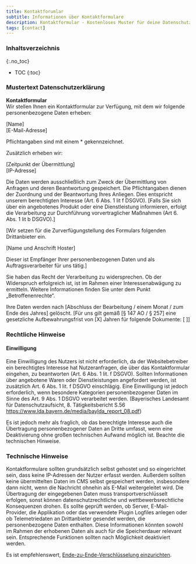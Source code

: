 ```yaml
---
title: Kontaktforumlar
subtitle: Informationen über Kontaktformulare
description: Kontaktformular - Kostenloses Muster für deine Datenschutzerklärung inkl. technischer und juristischer Hinweise.
tags: [contact]
---
```

### Inhaltsverzeichnis
{:.no_toc}
* TOC
{:toc}

### Mustertext Datenschutzerklärung
**Kontaktformular**  
Wir stellen Ihnen ein Kontaktformular zur Verfügung, mit dem wir folgende personenbezogene Daten erheben:

[Name]  
[E-Mail-Adresse]

Pflichtangaben sind mit einem * gekennzeichnet.

Zusätzlich erheben wir:

[Zeitpunkt der Übermittlung]  
[IP-Adresse]

Die Daten werden ausschließlich zum Zweck der Übermittlung von Anfragen und deren Beantwortung gespeichert. Die Pflichtangaben dienen der Zuordnung und der Beantwortung Ihres Anliegen. Dies entspricht unserem berechtigten Interesse (Art. 6 Abs. 1 lit f DSGVO). [Falls Sie sich über ein angebotenes Produkt oder eine Dienstleistung informieren, erfolgt die Verarbeitung zur Durchführung vorvertraglicher Maßnahmen (Art 6. Abs. 1 lit b DSGVO).]

[Wir setzen für die Zurverfügungstellung des Formulars folgenden Drittanbieter ein.

[Name und Anschrift Hoster]

Dieser ist Empfänger Ihrer personenbezogenen Daten und als Auftragsverarbeiter für uns tätig.]

Sie haben das Recht der Verarbeitung zu widersprechen. Ob der Widerspruch erfolgreich ist, ist im Rahmen einer Interessenabwägung zu ermitteln. Weitere Informationen finden Sie unter dem Punkt „Betroffenenrechte“.

Ihre Daten werden nach [Abschluss der Bearbeitung / einem Monat / zum Ende des Jahres] gelöscht. [Für uns gilt gemäß [§ 147 AO / § 257] eine gesetzliche Aufbewahrungsfrist von [X] Jahren für folgende Dokumente: [ ]]

### Rechtliche Hinweise
#### Einwilligung
Eine Einwilligung des Nutzers ist nicht erforderlich, da der Websitebetreiber ein berechtigtes Interesse hat Nutzeranfragen, die über das Kontaktformular eingehen, zu beantworten (Art. 6 Abs. 1 lit. f DSGVO). Sollten Informationen über angebotene Waren oder Dienstleistungen angefordert werden, ist zusätzlich Art. 6 Abs. 1 lit. f DSGVO einschlägig. Eine Einwilligung ist jedoch erforderlich, wenn besondere Kategorien personenbezogener Daten im Sinne des Art. 9 Abs. 1 DSGVO verarbeitet werden. (Bayerisches Landesamt für Datenschutzaufsicht, 8. Tätigkeitsbericht S.56 https://www.lda.bayern.de/media/baylda_report_08.pdf)

Es ist jedoch mehr als fraglich, ob das berechtigte Interesse auch die Übertragung personenbezogener Daten an Dritte umfasst, wenn eine Deaktivierung ohne großen technischen Aufwand möglich ist. Beachte die technischen Hinweise.

### Technische Hinweise
Kontaktformulare sollten grundsätzlich selbst gehostet und so eingerichtet sein, dass keine IP-Adressen der Nutzer erfasst werden. Außerdem sollten keine übermittelten Daten im CMS selbst gespeichert werden, insbesondere dann nicht, wenn die Nachricht ohnehin als E-Mail weitergeleitet wird. Die Übertragung der eingegebenen Daten muss transportverschlüsselt erfolgen, sonst können datenschutzrechtliche und wettbewerbsrechtliche Konsequenzen drohen. Es sollte geprüft werden, ob Server, E-Mail-Provider, die Applikation oder das verwendete Plugin Logfiles anlegen oder ob Telemetriedaten an Drittanbieter gesendet werden, die personenbezogene Daten enthalten. Diese Informationen könnten sowohl im Rahmen der erhobenen Daten als auch für die Speicherdauer relevant sein. Entsprechende Funktionen sollten nach Möglichkeit deaktiviert werden.

Es ist empfehlenswert, [Ende-zu-Ende-Verschlüsselung einzurichten](https://medium.com/eddy-der-infosec-frosch/das-sichere-wordpress-kontaktformular-mit-ende-zu-ende-verschl%C3%BCsselung-d1a500d50a22).
